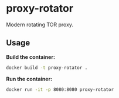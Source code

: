 # proxy-rotator
Modern rotating TOR proxy.

## Usage

**Build the container:**
```bash
docker build -t proxy-rotator .
```

**Run the container:**

```bash
docker run -it -p 8080:8080 proxy-rotator
```